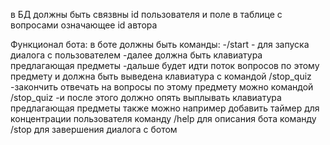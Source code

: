 в БД должны быть связвны id пользователя и поле в таблице с вопросами означающее id автора 

Функционал бота:
в боте должны быть команды:
-/start - для запуска диалога с пользователем
-далее должна быть клавиатура предлагающая предметы
-дальше будет идти поток вопросов по этому предмету  и должна быть выведена клавиатура с командой /stop_quiz
-закончить отвечать на вопросы по этому предмету можно командой /stop_quiz
-и после этого должно опять выплывать клавиатура предлагающая предметы
также можно например добавить таймер для концентрации пользователя
команду /help для описания бота
команду /stop для завершения диалога с ботом

